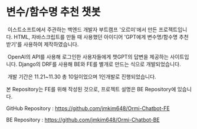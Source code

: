 # 변수/함수명 추천 챗봇

&nbsp;이스트소프트에서 주관하는 백엔드 개발자 부트캠프 '오르미'에서 만든 프로젝트입니다. HTML, 자바스크립트를 만들 때 사용했던 아이디어 'GPT에게 변수명/함수명 추천받기'를 사용하여 제작하였습니다.

&nbsp;OpenAI의 API를 사용해 로그인한 사용자들에게 챗GPT의 답변을 제공하는 사이트입니다. Django의 DRF를 사용해 BE와 FE를 별개로 만드는 식으로 개발되었습니다.

&nbsp;개발 기간은 11.21~11.30 총 10일이었으며 1인개발로 진행되었습니다.

본 Repository는 FE를 위해 작성된 것으로, 프로젝트 설명은 BE Repository에 있습니다.

GitHub Repository : https://github.com/jmkim648/Ormi-Chatbot-FE

BE Repository : https://github.com/jmkim648/Ormi-Chatbot-BE